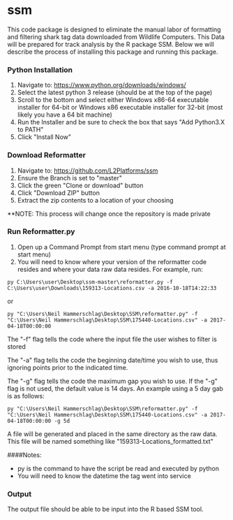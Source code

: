 # ssm
This code package is designed to eliminate the manual labor of formatting and filtering shark tag data downloaded from 
Wildlife Computers. This Data will be prepared for track analysis by the R package SSM. Below we will describe the 
process of installing this package and running this package.

### Python Installation
1) Navigate to: 
https://www.python.org/downloads/windows/
2) Select the latest python 3 release (should be at the top of the page)
3) Scroll to the bottom and select either Windows x86-64 executable installer for 64-bit or Windows x86 executable 
installer for 32-bit (most likely you have a 64 bit machine)
4) Run the Installer and be sure to check the box that says "Add Python3.X to PATH"
5) Click "Install Now"

### Download Reformatter
1) Navigate to:
https://github.com/L2Platforms/ssm
2) Ensure the Branch is set to "master"
3) Click the green "Clone or download" button
4) Click "Download ZIP" button
5) Extract the zip contents to a location of your choosing

**NOTE: This process will change once the repository is made private

### Run Reformatter.py
1) Open up a Command Prompt from start menu (type command prompt at start menu)
2) You will need to know where your version of the reformatter code resides and where your data raw data resides. 
For example, run:
```
py C:\Users\user\Desktop\ssm-master\reformatter.py -f C:\Users\user\Downloads\159313-Locations.csv -a 2016-10-18T14:22:33
```
or
```
py "C:\Users\Neil Hammerschlag\Desktop\SSM\reformatter.py" -f "C:\Users\Neil Hammerschlag\Desktop\SSM\175440-Locations.csv" -a 2017-04-18T00:00:00
```
The "-f" flag tells the code where the input file the user wishes to filter is stored

The "-a" flag tells the code the beginning date/time you wish to use, thus ignoring points prior to the indicated time.

The "-g" flag tells the code the maximum gap you wish to use. If the "-g" flag is not used, the default value is 14 days.
An example using a 5 day gab is as follows:
```
py "C:\Users\Neil Hammerschlag\Desktop\SSM\reformatter.py" -f "C:\Users\Neil Hammerschlag\Desktop\SSM\175440-Locations.csv" -a 2017-04-18T00:00:00 -g 5d
```
A file will be generated and placed in the same directory as the raw data. This file will be named something like 
"159313-Locations_formatted.txt"

####Notes:
- py is the command to have the script be read and executed by python
- You will need to know the datetime the tag went into service

### Output
The output file should be able to be input into the R based SSM tool. 


